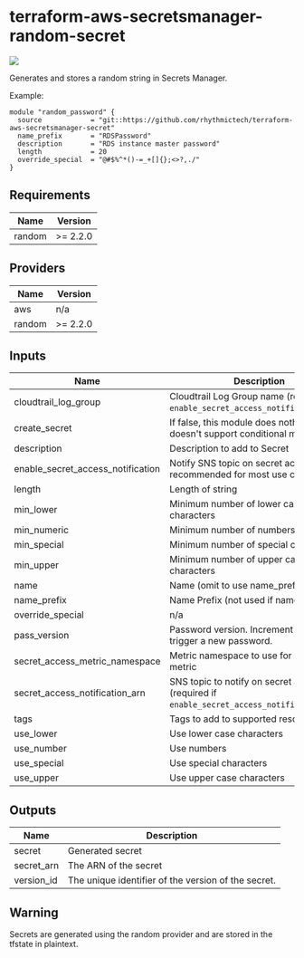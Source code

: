 # terraform-aws-secretsmanager-random-secret

[![](https://github.com/rhythmictech/terraform-aws-secretsmanager-random-secret/workflows/check/badge.svg)](https://github.com/rhythmictech/terraform-aws-secretsmanager-random-secret/actions)

Generates and stores a random string in Secrets Manager.

Example:

```
module "random_password" {
  source            = "git::https://github.com/rhythmictech/terraform-aws-secretsmanager-secret"
  name_prefix       = "RDSPassword"
  description       = "RDS instance master password"
  length            = 20
  override_special  = "@#$%^*()-=_+[]{};<>?,./"
}
```

<!-- BEGINNING OF PRE-COMMIT-TERRAFORM DOCS HOOK -->
## Requirements

| Name | Version |
|------|---------|
| random | >= 2.2.0 |

## Providers

| Name | Version |
|------|---------|
| aws | n/a |
| random | >= 2.2.0 |

## Inputs

| Name | Description | Type | Default | Required |
|------|-------------|------|---------|:--------:|
| cloudtrail\_log\_group | Cloudtrail Log Group name (required if `enable_secret_access_notification=true`) | `string` | `"change_me"` | no |
| create\_secret | If false, this module does nothing (since tf doesn't support conditional modules) | `bool` | `true` | no |
| description | Description to add to Secret | `string` | `""` | no |
| enable\_secret\_access\_notification | Notify SNS topic on secret access (not recommended for most use cases) | `bool` | `false` | no |
| length | Length of string | `number` | n/a | yes |
| min\_lower | Minimum number of lower case characters | `number` | `0` | no |
| min\_numeric | Minimum number of numbers | `number` | `0` | no |
| min\_special | Minimum number of special characters | `number` | `0` | no |
| min\_upper | Minimum number of upper case characters | `number` | `0` | no |
| name | Name (omit to use name\_prefix) | `string` | `""` | no |
| name\_prefix | Name Prefix (not used if name specified) | `string` | `"terraform"` | no |
| override\_special | n/a | `string` | `""` | no |
| pass\_version | Password version. Increment this to trigger a new password. | `number` | `1` | no |
| secret\_access\_metric\_namespace | Metric namespace to use for CloudWatch metric | `string` | `"SecretsManager"` | no |
| secret\_access\_notification\_arn | SNS topic to notify on secret access (required if `enable_secret_access_notification=true`) | `string` | `""` | no |
| tags | Tags to add to supported resources | `map(string)` | `{}` | no |
| use\_lower | Use lower case  characters | `bool` | `true` | no |
| use\_number | Use numbers | `bool` | `true` | no |
| use\_special | Use special characters | `bool` | `true` | no |
| use\_upper | Use upper case characters | `bool` | `true` | no |

## Outputs

| Name | Description |
|------|-------------|
| secret | Generated secret |
| secret\_arn | The ARN of the secret |
| version\_id | The unique identifier of the version of the secret. |

<!-- END OF PRE-COMMIT-TERRAFORM DOCS HOOK -->

## Warning
Secrets are generated using the random provider and are stored in the tfstate in plaintext.
